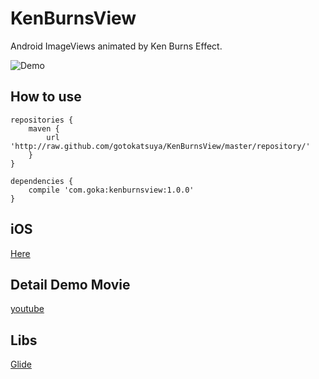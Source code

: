 KenBurnsView
============

Android ImageViews animated by Ken Burns Effect.

![Demo](https://github.com/gotokatsuya/KenBurnsView/blob/master/demo.gif)


## How to use

```
repositories {
    maven {
        url 'http://raw.github.com/gotokatsuya/KenBurnsView/master/repository/'
    }
}

dependencies {
    compile 'com.goka:kenburnsview:1.0.0'
}
```


## iOS
[Here](https://github.com/muukii0803/CPKenburnsSlideshowView)


## Detail Demo Movie
[youtube](http://youtu.be/G2gJfT4tdnw)


## Libs
[Glide](https://github.com/bumptech/glide)
